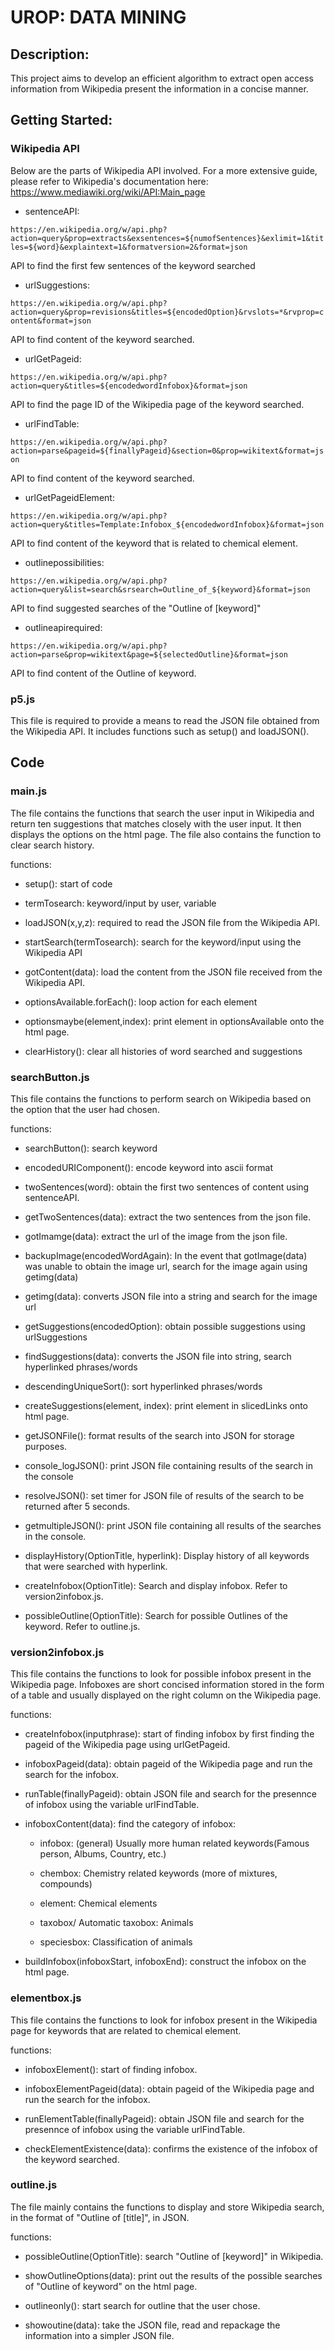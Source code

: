 # UROP: DATA MINING

## Description:

This project aims to develop an efficient algorithm to extract open access information from Wikipedia present the information in a concise manner.

## Getting Started:

### Wikipedia API

Below are the parts of Wikipedia API involved. For a more extensive guide, please refer to Wikipedia's documentation here: https://www.mediawiki.org/wiki/API:Main_page

- sentenceAPI:

`https://en.wikipedia.org/w/api.php?action=query&prop=extracts&exsentences=${numofSentences}&exlimit=1&titles=${word}&explaintext=1&formatversion=2&format=json`

API to find the first few sentences of the keyword searched

- urlSuggestions:

`https://en.wikipedia.org/w/api.php?action=query&prop=revisions&titles=${encodedOption}&rvslots=*&rvprop=content&format=json`

API to find content of the keyword searched.

- urlGetPageid:

`https://en.wikipedia.org/w/api.php?action=query&titles=${encodedwordInfobox}&format=json`

API to find the page ID of the Wikipedia page of the keyword searched.

- urlFindTable:

`https://en.wikipedia.org/w/api.php?action=parse&pageid=${finallyPageid}&section=0&prop=wikitext&format=json`

API to find content of the keyword searched.

- urlGetPageidElement:

`https://en.wikipedia.org/w/api.php?action=query&titles=Template:Infobox_${encodedwordInfobox}&format=json`

API to find content of the keyword that is related to chemical element.

- outlinepossibilities:

`https://en.wikipedia.org/w/api.php?action=query&list=search&srsearch=Outline_of_${keyword}&format=json`

API to find suggested searches of the "Outline of [keyword]"

- outlineapirequired:

`https://en.wikipedia.org/w/api.php?action=parse&prop=wikitext&page=${selectedOutline}&format=json`

API to find content of the Outline of keyword.

### p5.js

This file is required to provide a means to read the JSON file obtained from the Wikipedia API. It includes functions such as setup() and loadJSON().

## Code

### main.js

The file contains the functions that search the user input in Wikipedia and return ten suggestions that matches closely with the user input. It then displays the options on the html page. The file also contains the function to clear search history.

functions:

- setup():
  start of code

- termTosearch:
  keyword/input by user, variable

- loadJSON(x,y,z):
  required to read the JSON file from the Wikipedia API.

- startSearch(termTosearch):
  search for the keyword/input using the Wikipedia API

- gotContent(data):
  load the content from the JSON file received from the Wikipedia API.

- optionsAvailable.forEach():
  loop action for each element

- optionsmaybe(element,index):
  print element in optionsAvailable onto the html page.

- clearHistory():
  clear all histories of word searched and suggestions

### searchButton.js

This file contains the functions to perform search on Wikipedia based on the option that the user had chosen.

functions:

- searchButton():
  search keyword

- encodedURIComponent():
  encode keyword into ascii format

- twoSentences(word):
  obtain the first two sentences of content using sentenceAPI.

- getTwoSentences(data):
  extract the two sentences from the json file.

- gotImamge(data):
  extract the url of the image from the json file.

- backupImage(encodedWordAgain):
  In the event that gotImage(data) was unable to obtain the image url, search for the image again using getimg(data)

- getimg(data):
  converts JSON file into a string and search for the image url

- getSuggestions(encodedOption):
  obtain possible suggestions using urlSuggestions

- findSuggestions(data):
  converts the JSON file into string, search hyperlinked phrases/words

- descendingUniqueSort():
  sort hyperlinked phrases/words

- createSuggestions(element, index):
  print element in slicedLinks onto html page.

- getJSONFile():
  format results of the search into JSON for storage purposes.

- console_logJSON():
  print JSON file containing results of the search in the console

- resolveJSON():
  set timer for JSON file of results of the search to be returned after 5 seconds.

- getmultipleJSON():
  print JSON file containing all results of the searches in the console.

- displayHistory(OptionTitle, hyperlink):
  Display history of all keywords that were searched with hyperlink.

- createInfobox(OptionTitle):
  Search and display infobox. Refer to version2infobox.js.

- possibleOutline(OptionTitle):
  Search for possible Outlines of the keyword. Refer to outline.js.

### version2infobox.js

This file contains the functions to look for possible infobox present in the Wikipedia page. Infoboxes are short concised information stored in the form of a table and usually displayed on the right column on the Wikipedia page.

functions:

- createInfobox(inputphrase):
  start of finding infobox by first finding the pageid of the Wikipedia page using urlGetPageid.

- infoboxPageid(data):
  obtain pageid of the Wikipedia page and run the search for the infobox.

- runTable(finallyPageid):
  obtain JSON file and search for the presennce of infobox using the variable urlFindTable.

- infoboxContent(data):
  find the category of infobox:

  - infobox: (general) Usually more human related keywords(Famous person, Albums, Country, etc.)

  - chembox: Chemistry related keywords (more of mixtures, compounds)

  - element: Chemical elements

  - taxobox/ Automatic taxobox: Animals

  - speciesbox: Classification of animals

- buildInfobox(infoboxStart, infoboxEnd):
  construct the infobox on the html page.

### elementbox.js

This file contains the functions to look for infobox present in the Wikipedia page for keywords that are related to chemical element.

functions:

- infoboxElement():
  start of finding infobox.

- infoboxElementPageid(data):
  obtain pageid of the Wikipedia page and run the search for the infobox.

- runElementTable(finallyPageid):
  obtain JSON file and search for the presennce of infobox using the variable urlFindTable.

- checkElementExistence(data):
  confirms the existence of the infobox of the keyword searched.

### outline.js

The file mainly contains the functions to display and store Wikipedia search, in the format of "Outline of [title]", in JSON.

functions:

- possibleOutline(OptionTitle):
  search "Outline of [keyword]" in Wikipedia.

- showOutlineOptions(data):
  print out the results of the possible searches of "Outline of keyword" on the html page.

- outlineonly():
  start search for outline that the user chose.

- showoutine(data):
  take the JSON file, read and repackage the information into a simpler JSON file.
